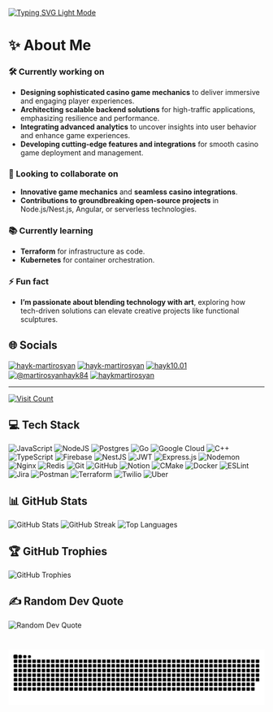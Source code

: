 <style>
  .typing-svg {
    display: none;
  }

  @media (prefers-color-scheme: dark) {
    .typing-svg-light {
      display: none;
    }
    .typing-svg-dark {
      display: block;
    }
  }

  @media (prefers-color-scheme: light) {
    .typing-svg-dark {
      display: none;
    }
    .typing-svg-light {
      display: block;
    }
  }
</style>

<p>
  <a href="https://git.io/typing-svg">
    <img class="typing-svg-light" src="https://readme-typing-svg.demolab.com?font=Fira+Code&size=20&duration=2000&pause=2000&color=000000&multiline=true&width=700&height=90&lines=Hi+%F0%9F%91%8B%2C+I'm+Hayk;Passionate+Back-End+Developer+from+Armenia;Turning+complex+problems+into+elegant+solutions" alt="Typing SVG Light Mode" />
    <img class="typing-svg-dark" src="https://readme-typing-svg.demolab.com?font=Fira+Code&size=20&duration=2000&pause=2000&color=FFFFFF&multiline=true&width=700&height=90&lines=Hi+%F0%9F%91%8B%2C+I'm+Hayk;Passionate+Back-End+Developer+from+Armenia;Turning+complex+problems+into+elegant+solutions" alt="Typing SVG Dark Mode" />
  </a>
</p>

# ✨ About Me
### 🛠️ Currently working on
- **Designing sophisticated casino game mechanics** to deliver immersive and engaging player experiences.
- **Architecting scalable backend solutions** for high-traffic applications, emphasizing resilience and performance.
- **Integrating advanced analytics** to uncover insights into user behavior and enhance game experiences.
- **Developing cutting-edge features and integrations** for smooth casino game deployment and management.

### 🤝 Looking to collaborate on

- **Innovative game mechanics** and **seamless casino integrations**.
- **Contributions to groundbreaking open-source projects** in Node.js/Nest.js, Angular, or serverless technologies.

### 📚 Currently learning

- **Terraform** for infrastructure as code.
- **Kubernetes** for container orchestration.

### ⚡ Fun fact

- **I’m passionate about blending technology with art**, exploring how tech-driven solutions can elevate creative projects like functional sculptures.

## 🌐 Socials

<p align="left">
  <a href="https://x.com/HaykMartir59906" target="blank"><img align="center" src="https://img.shields.io/badge/X-black.svg?logo=X&logoColor=white" alt="hayk-martirosyan" height="30" width="40" /></a>
  <a href="https://linkedin.com/in/hayk-martirosyan" target="blank"><img align="center" src="https://raw.githubusercontent.com/rahuldkjain/github-profile-readme-generator/master/src/images/icons/Social/linked-in-alt.svg" alt="hayk-martirosyan" height="30" width="40" /></a>
  <a href="https://instagram.com/hayk10.01" target="blank"><img align="center" src="https://raw.githubusercontent.com/rahuldkjain/github-profile-readme-generator/master/src/images/icons/Social/instagram.svg" alt="hayk10.01" height="30" width="40" /></a>
  <a href="https://medium.com/@martirosyanhayk84" target="blank"><img align="center" src="https://raw.githubusercontent.com/rahuldkjain/github-profile-readme-generator/master/src/images/icons/Social/medium.svg" alt="@martirosyanhayk84" height="30" width="40" /></a>
  <a href="https://www.leetcode.com/haykmartirosyan" target="blank"><img align="center" src="https://raw.githubusercontent.com/rahuldkjain/github-profile-readme-generator/master/src/images/icons/Social/leet-code.svg" alt="haykmartirosyan" height="30" width="40" /></a>
</p>

---

[![Visit Count](https://visitcount.itsvg.in/api?id=Martirosyan-Hayk&icon=0&color=0)](https://visitcount.itsvg.in)

## 💻 Tech Stack

![JavaScript](https://img.shields.io/badge/javascript-%23323330.svg?style=for-the-badge&logo=javascript&logoColor=%23F7DF1E) ![NodeJS](https://img.shields.io/badge/node.js-6DA55F?style=for-the-badge&logo=node.js&logoColor=white) ![Postgres](https://img.shields.io/badge/postgres-%23316192.svg?style=for-the-badge&logo=postgresql&logoColor=white) ![Go](https://img.shields.io/badge/go-%2300ADD8.svg?style=for-the-badge&logo=go&logoColor=white) ![Google Cloud](https://img.shields.io/badge/GoogleCloud-%234285F4.svg?style=for-the-badge&logo=google-cloud&logoColor=white) ![C++](https://img.shields.io/badge/c++-%2300599C.svg?style=for-the-badge&logo=c%2B%2B&logoColor=white) ![TypeScript](https://img.shields.io/badge/typescript-%23007ACC.svg?style=for-the-badge&logo=typescript&logoColor=white) ![Firebase](https://img.shields.io/badge/firebase-%23039BE5.svg?style=for-the-badge&logo=firebase) ![NestJS](https://img.shields.io/badge/nestjs-%23E0234E.svg?style=for-the-badge&logo=nestjs&logoColor=white) ![JWT](https://img.shields.io/badge/JWT-black?style=for-the-badge&logo=JSON%20web%20tokens) ![Express.js](https://img.shields.io/badge/express.js-%23404d59.svg?style=for-the-badge&logo=express&logoColor=%2361DAFB) ![Nodemon](https://img.shields.io/badge/NODEMON-%23323330.svg?style=for-the-badge&logo=nodemon&logoColor=%BBDEAD) ![Nginx](https://img.shields.io/badge/nginx-%23009639.svg?style=for-the-badge&logo=nginx&logoColor=white) ![Redis](https://img.shields.io/badge/redis-%23DD0031.svg?style=for-the-badge&logo=redis&logoColor=white) ![Git](https://img.shields.io/badge/git-%23F05033.svg?style=for-the-badge&logo=git&logoColor=white) ![GitHub](https://img.shields.io/badge/github-%23121011.svg?style=for-the-badge&logo=github&logoColor=white) ![Notion](https://img.shields.io/badge/Notion-%23000000.svg?style=for-the-badge&logo=notion&logoColor=white) ![CMake](https://img.shields.io/badge/CMake-%23008FBA.svg?style=for-the-badge&logo=cmake&logoColor=white) ![Docker](https://img.shields.io/badge/docker-%230db7ed.svg?style=for-the-badge&logo=docker&logoColor=white) ![ESLint](https://img.shields.io/badge/ESLint-4B3263?style=for-the-badge&logo=eslint&logoColor=white) ![Jira](https://img.shields.io/badge/jira-%230A0FFF.svg?style=for-the-badge&logo=jira&logoColor=white) ![Postman](https://img.shields.io/badge/Postman-FF6C37?style=for-the-badge&logo=postman&logoColor=white) ![Terraform](https://img.shields.io/badge/terraform-%235835CC.svg?style=for-the-badge&logo=terraform&logoColor=white) ![Twilio](https://img.shields.io/badge/Twilio-F22F46?style=for-the-badge&logo=Twilio&logoColor=white) ![Uber](https://img.shields.io/badge/Uber-%23000000.svg?style=for-the-badge&logo=Uber&logoColor=white)

## 📊 GitHub Stats

![GitHub Stats](https://github-readme-stats.vercel.app/api?username=Martirosyan-Hayk&theme=dark&hide_border=false&include_all_commits=false&count_private=false)
![GitHub Streak](https://github-readme-streak-stats.herokuapp.com/?user=Martirosyan-Hayk&theme=dark&hide_border=false)
![Top Languages](https://github-readme-stats.vercel.app/api/top-langs/?username=Martirosyan-Hayk&theme=dark&hide_border=false&include_all_commits=false&count_private=false&layout=compact)

## 🏆 GitHub Trophies

![GitHub Trophies](https://github-profile-trophy.vercel.app/?username=Martirosyan-Hayk&theme=flat&no-frame=false&no-bg=true&margin-w=4)

## ✍️ Random Dev Quote

![Random Dev Quote](https://quotes-github-readme.vercel.app/api?type=horizontal&theme=radical)


###

<br clear="both">

<img src="https://raw.githubusercontent.com/Martirosyan-Hayk/Martirosyan-Hayk/output/snake.svg" alt="Snake animation" />

###